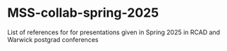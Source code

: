 # MSS-collab-spring-2025
List of references for for presentations given in Spring 2025 in RCAD and Warwick postgrad conferences
